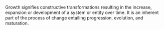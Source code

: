
Growth signifies constructive transformations resulting in the increase, expansion or development of a system or entity over time. It is an inherent part of the process of change entailing progression, evolution, and maturation.

